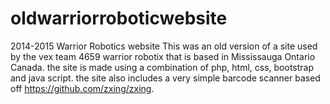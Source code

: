 # oldwarriorroboticwebsite
2014-2015 Warrior Robotics website 
This was an old version of a site used by the vex team 4659 warrior robotix that is based in Mississauga Ontario Canada.
the site is made using a combination of php, html, css, bootstrap and java script.
the site also includes a very simple barcode scanner based off https://github.com/zxing/zxing.
